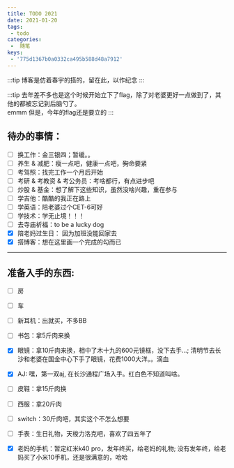 ```yaml
---
title: TODO 2021
date: 2021-01-20
tags:
 - todo
categories:
 -  随笔
keys: 
 - '775d1367b0a0332ca495b588d48a7912'
---
```

<!-- more -->


:::tip
博客是仿着春宇的搭的，留在此，以作纪念
:::


:::tip
去年差不多也是这个时候开始立下了flag，除了对老婆更好一点做到了，其他的都被忘记到后脑勺了。    
emmm 但是，今年的flag还是要立的 
:::

## 待办的事情：
- [ ] 换工作：金三银四；暂缓。。
- [ ] 养生 & 减肥：瘦一点吧，健康一点吧，~~狗~~命要紧
- [ ] 考驾照：找完工作一个月后开始
- [ ] 考研 & 考教资 & 考公务员：考啥都行，有点进步吧
- [ ] 炒股 & 基金：想了解下这些知识，虽然没啥兴趣，重在参与
- [ ] 学吉他：酷酷的我正在路上
- [ ] 学英语：陪老婆过个CET-6可好
- [ ] 学技术：学无止境！！！
- [ ] 去寺庙祈福：to be a lucky dog
- [x] 陪老妈过生日： 因为加班没能回家去
- [x] 搭博客：想在这里画一个完成的勾而已

----

## 准备入手的东西:
- [ ] 房
- [ ] 车
- [ ] 新耳机：出就买，不多BB
- [ ] 书包：拿5斤肉来换
- [x] 眼镜：拿10斤肉来换，相中了木十九的600元镜框，没下去手...; 清明节去长沙和老婆在国金中心下手了眼镜，花费1000大洋。。滴血
- [x] AJ: 嘿，第一双aj, 在长沙通程广场入手。红白色不知道叫啥。
- [ ] 皮鞋：拿15斤肉换
- [ ] 西服：拿20斤肉
- [ ] switch：30斤肉吧，其实这个不怎么想要
- [ ] 手表：生日礼物，天梭力洛克吧，喜欢了四五年了
- [x] 老妈的手机：暂定红米k40 pro，发年终买，给老妈的礼物; 没有发年终，给老妈买了小米10手机，还是很满意的，哈哈

